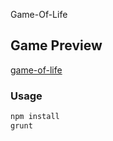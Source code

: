 Game-Of-Life

## Game Preview

[game-of-life](http://ulys.github.io/Game-Of-Life-Preview/)

### Usage

```bash
npm install
grunt
```